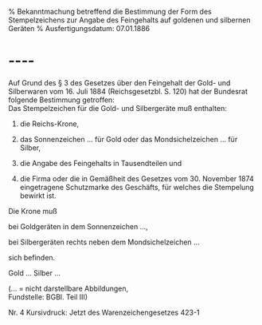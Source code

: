 % Bekanntmachung betreffend die Bestimmung der Form des Stempelzeichens zur Angabe des Feingehalts auf goldenen und silbernen Geräten
% Ausfertigungsdatum: 07.01.1886
 
# ----

Auf Grund des § 3 des Gesetzes über den Feingehalt der Gold- und Silberwaren vom 16. Juli 1884 (Reichsgesetzbl. S. 120) hat der Bundesrat folgende Bestimmung getroffen:  
Das Stempelzeichen für die Gold- und Silbergeräte muß enthalten:

1. die Reichs-Krone,

2. das Sonnenzeichen ... für Gold oder das Mondsichelzeichen ... für Silber,

3. die Angabe des Feingehalts in Tausendteilen und

4. die Firma oder die in Gemäßheit des Gesetzes vom 30. November 1874 eingetragene Schutzmarke des Geschäfts, für welches die Stempelung bewirkt ist.

Die Krone muß

  
bei Goldgeräten in dem Sonnenzeichen ...,

bei Silbergeräten rechts neben dem Mondsichelzeichen ...

sich befinden.

  
Gold ... Silber ...

(... = nicht darstellbare Abbildungen,  
Fundstelle: BGBl. Teil III)

Nr. 4 Kursivdruck: Jetzt des Warenzeichengesetzes 423-1
